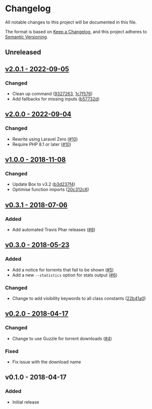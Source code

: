 # Changelog

All notable changes to this project will be documented in this file.

The format is based on [Keep a Changelog](https://keepachangelog.com), and this project adheres to [Semantic Versioning](https://semver.org).

## Unreleased

## [v2.0.1 - 2022-09-05](https://github.com/pxgamer/trakt-to-yts/compare/v2.0.0...v2.0.1)

### Changed
- Clean up command ([9327263](https://github.com/pxgamer/trakt-to-yts/commit/9327263322b4d169c5318f54c1f12a790e2cd363), [1c7f576](https://github.com/pxgamer/trakt-to-yts/commit/1c7f576493ea0780d0f5a25ce0e216771b3b9e8f))
- Add fallbacks for missing inputs ([b57732d](https://github.com/pxgamer/trakt-to-yts/commit/b57732d6fb11b09450afefe979109ac47036c38d))

## [v2.0.0 - 2022-09-04](https://github.com/pxgamer/trakt-to-yts/compare/v1.0.0...v2.0.0)

### Changed
- Rewrite using Laravel Zero ([#10](https://github.com/pxgamer/trakt-to-yts/pull/10))
- Require PHP 8.1 or later ([#10](https://github.com/pxgamer/trakt-to-yts/pull/10))

## [v1.0.0 - 2018-11-08](https://github.com/pxgamer/trakt-to-yts/compare/v0.3.1...v1.0.0)

### Changed
- Update Box to v3.2 ([b3d237f4](https://github.com/pxgamer/trakt-to-yts/commit/b3d237f477f344024faa4691a3433c9438be3e1d))
- Optimise function imports ([20c312c6](https://github.com/pxgamer/trakt-to-yts/commit/20c312c698eb157c99eec2678a80d93ebbfe143a))

## [v0.3.1 - 2018-07-06](https://github.com/pxgamer/trakt-to-yts/compare/v0.3.0...v0.3.1)

### Added
- Add automated Travis Phar releases ([#8](https://github.com/pxgamer/trakt-to-yts/issues/8))

## [v0.3.0 - 2018-05-23](https://github.com/pxgamer/trakt-to-yts/compare/v0.2.0...v0.3.0)

### Added
- Add a notice for torrents that fail to be shown ([#5](https://github.com/pxgamer/trakt-to-yts/issues/5))
- Add a new `--statistics` option for stats output ([#6](https://github.com/pxgamer/trakt-to-yts/issues/6))

### Changed
- Change to add visibility keywords to all class constants ([22b41a0](https://github.com/pxgamer/trakt-to-yts/commit/22b41a0f017b60a0bc59bf11c2415d24a4f8c003))

## [v0.2.0 - 2018-04-17](https://github.com/pxgamer/trakt-to-yts/compare/v0.1.0...v0.2.0)

### Changed
- Change to use Guzzle for torrent downloads ([#4](https://github.com/pxgamer/trakt-to-yts/issues/4))

### Fixed
- Fix issue with the download name

## v0.1.0 - 2018-04-17

### Added
- Initial release
